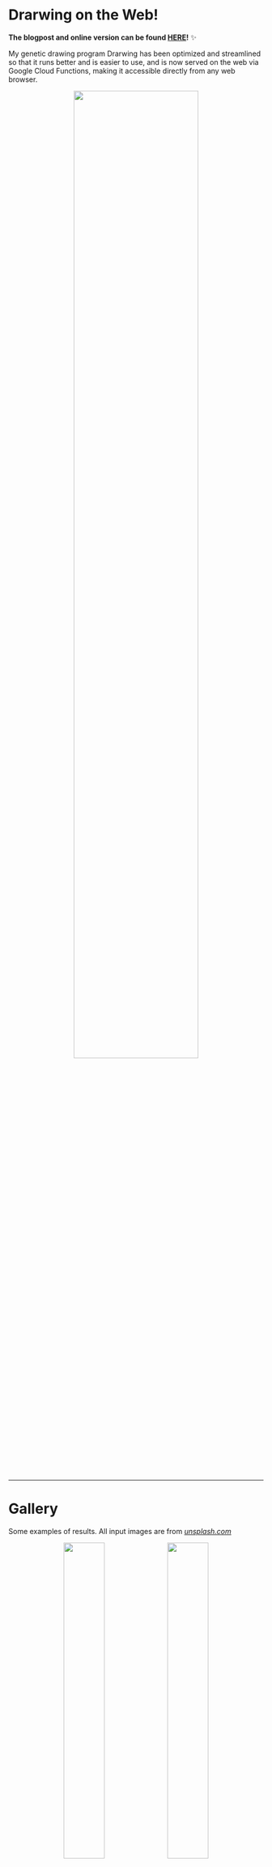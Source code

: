 
# Drarwing on the Web!

**The blogpost and online version can be found [HERE](https://www.berryvansomeren.com/posts/drarwing_web)!** ✨

My genetic drawing program Drarwing has been optimized and streamlined so that it runs better and is easier to use, 
and is now served on the web via Google Cloud Functions, making it accessible directly from any web browser.

<div align="center">
    <img src="./_doc/finch_via_drarwing_web_canvas_gif.gif" width="70%">
</div>

---

# Gallery

Some examples of results. All input images are from _[unsplash.com](https://unsplash.com/)_

<div align="center">
    <div >
        <img src="./_doc/butterfly.gif" width="40%">
        <img src="./_doc/butterfly.png" width="40%">
    </div>
    <div >
        <img src="./_doc/tiger.gif" width="40%">
        <img src="./_doc/tiger.png" width="40%">
    </div>
    <div >
        <img src="./_doc/frog.gif" width="40%">
        <img src="./_doc/frog.png" width="40%">
    </div>
    <div >
        <img src="./_doc/owl.gif" width="40%">
        <img src="./_doc/owl.png" width="40%">
    </div>
</div>

---

# BLOG: Some Nerdy Details

While the performance of Drarwing has drastically improved,
I did an interesting experiment for potentially improving it even further.
Drarwing uses an evolutionary algorithm, which includes a "selection" phase 
to select which "specimen" get to live in the next "generation" of the "population". 
Drarwing simply starts with a single specimen, copies it, mutates the copy, 
and then checks if the copy is an improvement over the last version - 
effectively using a population size of 2. 
I wondered what would happen if we used a population size of 1.

Since the mutations are guided in a way that *should* improve the result, 
we could try skipping the check whether the new version is an improvement. 
However, in reality, not every mutation is an improvement. 
We use single pixel values to determine condidate locations for new brush strokes. 
However, when placing the brush stroke, not only that particular pixel is affected, 
but also many pixels around it. 
As a result, placing a new brush stroke might make a specimen worse than its predecessor. 
This is not always a problem; it's okay if the fitness score temporarily becomes worse again, 
as long is it generally improves. And this happens for many images, but not all. 

Especially for images with a lot of fine grained details, or small highlights, 
the evolutionary algorithm can get stuck in a loop, 
where in for example 20 generations it keeps circling around the same area, 
continuously overdrawing it's previous changes. 
You could try to detect such a loop, but it's just way simpler to use a population size larger than 1, 
and simply check for improvement. 
Unfortunately, creating copies of the best specimen of the previous generation, 
is quite expensive and makes the process as a whole roughly 5 times slower, which is really unfortunate.

On the other hand, without such a check to prevent getting stuck in a loop, the algorithm was not able to generate this beauty:

<div align="center">
    <img src="./_doc/fox_via_drarwing_web.png" width="70%">
</div>
